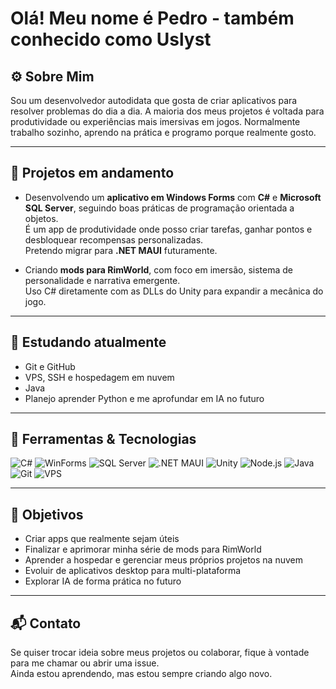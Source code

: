 # Olá! Meu nome é Pedro - também conhecido como **Uslyst**

## ⚙️ Sobre Mim

Sou um desenvolvedor autodidata que gosta de criar aplicativos para resolver problemas do dia a dia. A maioria dos meus projetos é voltada para produtividade ou experiências mais imersivas em jogos. Normalmente trabalho sozinho, aprendo na prática e programo porque realmente gosto.

---

## 🚧 Projetos em andamento

- Desenvolvendo um **aplicativo em Windows Forms** com **C#** e **Microsoft SQL Server**, seguindo boas práticas de programação orientada a objetos.  
  É um app de produtividade onde posso criar tarefas, ganhar pontos e desbloquear recompensas personalizadas.  
  Pretendo migrar para **.NET MAUI** futuramente.

- Criando **mods para RimWorld**, com foco em imersão, sistema de personalidade e narrativa emergente.  
  Uso C# diretamente com as DLLs do Unity para expandir a mecânica do jogo.

---

## 🧠 Estudando atualmente

- Git e GitHub  
- VPS, SSH e hospedagem em nuvem  
- Java  
- Planejo aprender Python e me aprofundar em IA no futuro

---

## 🧰 Ferramentas & Tecnologias

![C#](https://img.shields.io/badge/C%23-239120?style=flat&logo=c-sharp&logoColor=white)
![WinForms](https://img.shields.io/badge/WinForms-0078D7?style=flat&logo=windows&logoColor=white)
![SQL Server](https://img.shields.io/badge/SQL%20Server-CC2927?style=flat&logo=microsoftsqlserver&logoColor=white)
![.NET MAUI](https://img.shields.io/badge/.NET_MAUI-512BD4?style=flat&logo=dotnet&logoColor=white)
![Unity](https://img.shields.io/badge/Unity-000000?style=flat&logo=unity&logoColor=white)
![Node.js](https://img.shields.io/badge/Node.js-339933?style=flat&logo=nodedotjs&logoColor=white)
![Java](https://img.shields.io/badge/Java-ED8B00?style=flat&logo=java&logoColor=white)
![Git](https://img.shields.io/badge/Git-F05032?style=flat&logo=git&logoColor=white)
![VPS](https://img.shields.io/badge/VPS-Cloud-blue?style=flat&logo=cloudsmith&logoColor=white)

---

## 🎯 Objetivos

- Criar apps que realmente sejam úteis  
- Finalizar e aprimorar minha série de mods para RimWorld  
- Aprender a hospedar e gerenciar meus próprios projetos na nuvem  
- Evoluir de aplicativos desktop para multi-plataforma  
- Explorar IA de forma prática no futuro

---

## 📬 Contato

Se quiser trocar ideia sobre meus projetos ou colaborar, fique à vontade para me chamar ou abrir uma issue.  
Ainda estou aprendendo, mas estou sempre criando algo novo.
